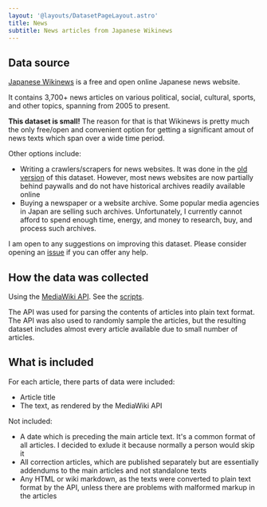 ```yaml
---
layout: '@layouts/DatasetPageLayout.astro'
title: News
subtitle: News articles from Japanese Wikinews
---
```


## Data source

[Japanese Wikinews](https://ja.wikinews.org/) is a free and open online Japanese news website.

It contains 3,700+ news articles on various political, social, cultural, sports, and other topics, spanning from 2005 to present.

**This dataset is small!** The reason for that is that Wikinews is pretty much the only free/open and convenient option for getting a significant amout of news texts which span over a wide time period.

Other options include:

- Writing a crawlers/scrapers for news websites. It was done in the [old version](/kanji-frequency/old-verion) of this dataset. However, most news websites are now partially behind paywalls and do not have historical archives readily available online
- Buying a newspaper or a website archive. Some popular media agencies in Japan are selling such archives. Unfortunately, I currently cannot afford to spend enough time, energy, and money to research, buy, and process such archives.

I am open to any suggestions on improving this dataset. Please consider opening an [issue](https://github.com/scriptin/kanji-frequency/issues) if you can offer any help.

## How the data was collected

Using the [MediaWiki API](https://www.mediawiki.org/wiki/API:Main_page). See the [scripts](https://github.com/scriptin/kanji-frequency/tree/master/scripts/news).

The API was used for parsing the contents of articles into plain text format. The API was also used to randomly sample the articles, but the resulting dataset includes almost every article available due to small number of articles.

## What is included

For each article, there parts of data were included:

- Article title
- The text, as rendered by the MediaWiki API

Not included:

- A date which is preceding the main article text. It's a common format of all articles. I decided to exlude it because normally a person would skip it
- All correction articles, which are published separately but are essentially addendums to the main articles and not standalone texts
- Any HTML or wiki markdown, as the texts were converted to plain text format by the API, unless there are problems with malformed markup in the articles
